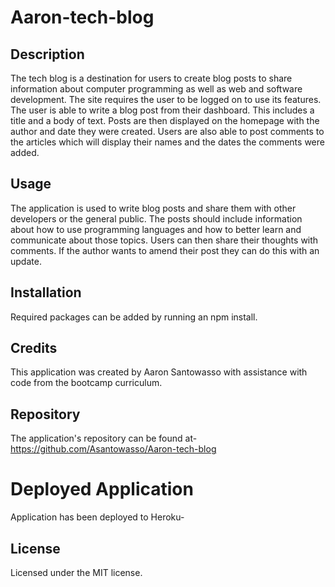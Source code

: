 # Aaron-tech-blog




## Description

The tech blog is a destination for users to create blog posts to share information about computer programming as well as web and software development. The site requires the user to be logged on to use its features. The user is able to write a blog post from their dashboard. This includes a title and a body of text. Posts are then displayed on the homepage with the author and date they were created. Users are also able to post comments to the articles which will display their names and the dates the comments were added.

## Usage

The application is used to write blog posts and share them with other developers or the general public. The posts should include information about how to use programming languages and how to better learn and communicate about those topics. Users can then share their thoughts with comments. If the author wants to amend their post they can do this with an update.

## Installation

Required packages can be added by running an npm install.

## Credits

This application was created by Aaron Santowasso with assistance with code from the bootcamp curriculum. 

## Repository

The application's repository can be found at- https://github.com/Asantowasso/Aaron-tech-blog

# Deployed Application

Application has been deployed to Heroku- 

## License

Licensed under the MIT license.